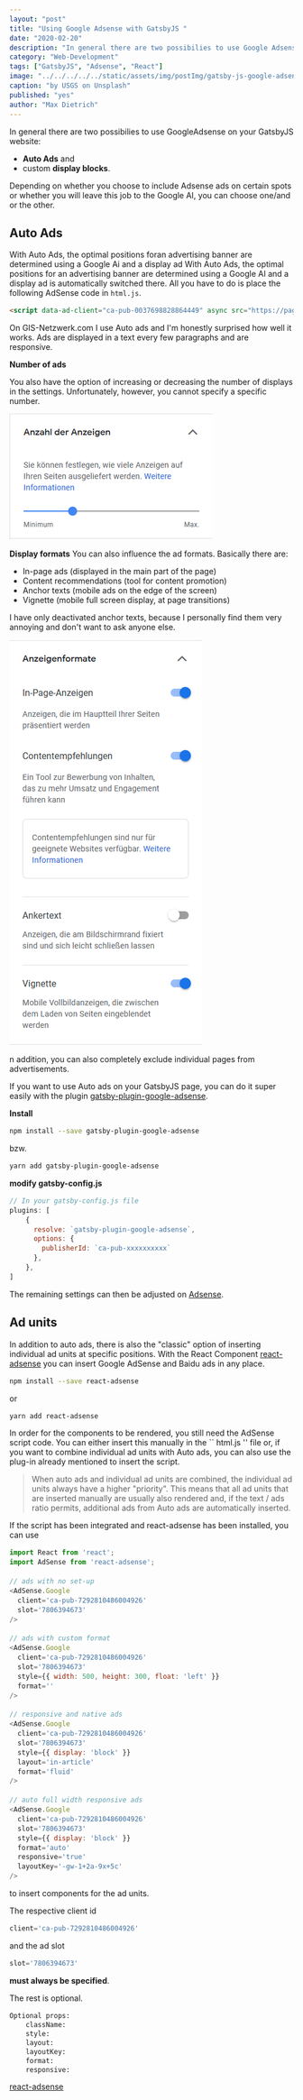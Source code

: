 ```yaml
---
layout: "post"
title: "Using Google Adsense with GatsbyJS "
date: "2020-02-20"
description: "In general there are two possibilies to use Google Adsense on your GatsbyJS website Auto Ads and custom display blocks.Depending on whether you choose to include Adsense ads on certain spots or whether you will leave this job to the Google AI, you can choose one/and or the other."
category: "Web-Development"
tags: ["GatsbyJS", "Adsense", "React"]
image: "../../../../../static/assets/img/postImg/gatsby-js-google-adsense.jpg"
caption: "by USGS on Unsplash"
published: "yes"
author: "Max Dietrich"
---
```


In general there are two possibilies to use GoogleAdsense on your GatsbyJS website:
+ **Auto Ads** and
+ custom **display blocks**.

Depending on whether you choose to include Adsense ads on certain spots or whether you will leave this job to the Google AI, you can choose one/and or the other.

## Auto Ads

With Auto Ads, the optimal positions foran advertising banner are determined using a Google Ai and a display ad
With Auto Ads, the optimal positions for an advertising banner are determined using a Google AI and a display ad is automatically switched there. All you have to do is place the following AdSense code in ``html.js``.
```html
<script data-ad-client="ca-pub-0037698828864449" async src="https://pagead2.googlesyndication.com/pagead/js/adsbygoogle.js"></script>
```
On GIS-Netzwerk.com I use Auto ads and I'm honestly surprised how well it works.
Ads are displayed in a text every few paragraphs and are responsive.

**Number of ads**

You also have the option of increasing or decreasing the number of displays in the settings.
Unfortunately, however, you cannot specify a specific number.

![Number of displays](anzahl_der_anzeigen.png "Number of displays")

**Display formats**
You can also influence the ad formats.
Basically there are:
+ In-page ads (displayed in the main part of the page)
+ Content recommendations (tool for content promotion)
+ Anchor texts (mobile ads on the edge of the screen)
+ Vignette (mobile full screen display, at page transitions)

I have only deactivated anchor texts, because I personally find them very annoying and don't want to ask anyone else.

![Display formats](anzeigenformate.png "Display formats")

n addition, you can also completely exclude individual pages from advertisements.

If you want to use Auto ads on your GatsbyJS page, you can do it super easily with the plugin [gatsby-plugin-google-adsense](https://www.gatsbyjs.org/packages/gatsby-plugin-google-adsense/ "gatsby-plugin-google-adsense").

**Install**
```bash
npm install --save gatsby-plugin-google-adsense
```
bzw.
```bash
yarn add gatsby-plugin-google-adsense
```
**modify gatsby-config.js**
```js
// In your gatsby-config.js file
plugins: [
    {
      resolve: `gatsby-plugin-google-adsense`,
      options: {
        publisherId: `ca-pub-xxxxxxxxxx`
      },
    },
]
```
The remaining settings can then be adjusted on [Adsense](https://www.google.com/adsense/ "Adsense").

## Ad units
In addition to auto ads, there is also the "classic" option of inserting individual ad units at specific positions.
With the React Component [react-adsense](https://github.com/hustcc/react-adsense "react-adsense") you can insert Google AdSense and Baidu ads in any place.

```bash
npm install --save react-adsense
```
or
```bash
yarn add react-adsense
```

In order for the components to be rendered, you still need the AdSense script code. You can either insert this manually in the `` html.js '' file or, if you want to combine individual ad units with Auto ads, you can also use the plug-in already mentioned to insert the script.

> When auto ads and individual ad units are combined, the individual ad units always have a higher "priority". This means that all ad units that are inserted manually are usually also rendered and, if the text / ads ratio permits, additional ads from Auto ads are automatically inserted.

If the script has been integrated and react-adsense has been installed, you can use
```js
import React from 'react';
import AdSense from 'react-adsense';

// ads with no set-up
<AdSense.Google
  client='ca-pub-7292810486004926'
  slot='7806394673'
/>

// ads with custom format
<AdSense.Google
  client='ca-pub-7292810486004926'
  slot='7806394673'
  style={{ width: 500, height: 300, float: 'left' }}
  format=''
/>

// responsive and native ads
<AdSense.Google
  client='ca-pub-7292810486004926'
  slot='7806394673'
  style={{ display: 'block' }}
  layout='in-article'
  format='fluid'
/>

// auto full width responsive ads
<AdSense.Google
  client='ca-pub-7292810486004926'
  slot='7806394673'
  style={{ display: 'block' }}
  format='auto'
  responsive='true'
  layoutKey='-gw-1+2a-9x+5c'
/>
```
to insert components for the ad units.


The respective client id
```js
client='ca-pub-7292810486004926'
``` 
and the ad slot 
```js
slot='7806394673'
```
**must always be specified**.

The rest is optional.
```
Optional props:
    className:
    style:
    layout:
    layoutKey:
    format:
    responsive:
```

[react-adsense](https://github.com/hustcc/react-adsense "react-adsense")